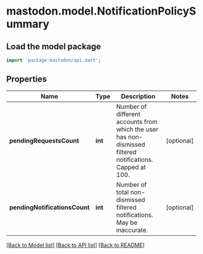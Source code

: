 # mastodon.model.NotificationPolicySummary

## Load the model package
```dart
import 'package:mastodon/api.dart';
```

## Properties
Name | Type | Description | Notes
------------ | ------------- | ------------- | -------------
**pendingRequestsCount** | **int** | Number of different accounts from which the user has non-dismissed filtered notifications. Capped at 100. | [optional] 
**pendingNotificationsCount** | **int** | Number of total non-dismissed filtered notifications. May be inaccurate. | [optional] 

[[Back to Model list]](../README.md#documentation-for-models) [[Back to API list]](../README.md#documentation-for-api-endpoints) [[Back to README]](../README.md)


